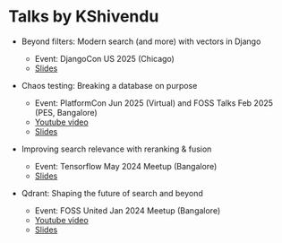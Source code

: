 # Talks by KShivendu

- Beyond filters: Modern search (and more) with vectors in Django
  - Event: DjangoCon US 2025 (Chicago)
  - [Slides](/django-vector-search)


- Chaos testing: Breaking a database on purpose
  - Event: PlatformCon Jun 2025 (Virtual) and FOSS Talks Feb 2025 (PES, Bangalore)
  - [Youtube video](https://youtu.be/qB5lF4jREUI)
  - [Slides](/chaos-testing)

- Improving search relevance with reranking & fusion
  - Event: Tensorflow May 2024 Meetup (Bangalore)
  - [Slides](/reranking-fusion)

- Qdrant: Shaping the future of search and beyond
  - Event: FOSS United Jan 2024 Meetup (Bangalore)
  - [Youtube video](https://youtu.be/dGO_Kxo_x6o)
  - [Slides](/qdrant)
